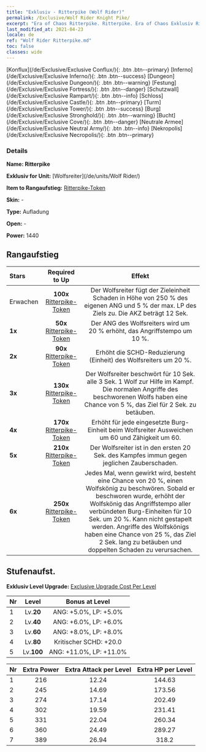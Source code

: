 ```yaml
---
title: "Exklusiv - Ritterpike (Wolf Rider)"
permalink: /Exclusive/Wolf Rider Knight Pike/
excerpt: "Era of Chaos Ritterpike. Ritterpike. Era of Chaos Exklusiv Ritterpike. Wolfsreiter Exklusiv."
last_modified_at: 2021-04-23
locale: de
ref: "Wolf Rider Ritterpike.md"
toc: false
classes: wide
---
```

 [Konflux](/de/Exclusive/Exclusive Conflux/){: .btn .btn--primary} [Inferno](/de/Exclusive/Exclusive Inferno/){: .btn .btn--success} [Dungeon](/de/Exclusive/Exclusive Dungeon/){: .btn .btn--warning} [Festung](/de/Exclusive/Exclusive Fortress/){: .btn .btn--danger} [Schutzwall](/de/Exclusive/Exclusive Rampart/){: .btn .btn--info} [Schloss](/de/Exclusive/Exclusive Castle/){: .btn .btn--primary} [Turm](/de/Exclusive/Exclusive Tower/){: .btn .btn--success} [Burg](/de/Exclusive/Exclusive Stronghold/){: .btn .btn--warning} [Bucht](/de/Exclusive/Exclusive Cove/){: .btn .btn--danger} [Neutrale Armee](/de/Exclusive/Exclusive Neutral Army/){: .btn .btn--info} [Nekropolis](/de/Exclusive/Exclusive Necropolis/){: .btn .btn--primary} 

### Details
 **Name: Ritterpike** 

 **Exklusiv for Unit:** [Wolfsreiter](/de/units/Wolf Rider/) 

 **Item to Rangaufstieg:** [Ritterpike-Token](/ItemsDE/con_916/)

 **Skin:** -

 **Type:** Aufladung

 **Open:** -

 **Power:** 1440

## Rangaufstieg

  |     Stars    |  Required to Up | Effekt |
  |:-------------|:---------------:|:---------------:|
  |  Erwachen  | **100x** [Ritterpike-Token](/ItemsDE/con_916/) | <Wolfsschlag> Der Wolfsreiter fügt der Zieleinheit Schaden in Höhe von 250 % des eigenen ANG und 5 % der max. LP des Ziels zu. Die AKZ beträgt 12 Sek. |
  | **1x** <i class="fas fa-star"/> | **50x** [Ritterpike-Token](/ItemsDE/con_916/) | Der ANG des Wolfsreiters wird um 20 % erhöht, das Angriffstempo um 10 %. |
  | **2x** <i class="fas fa-star"/> | **90x** [Ritterpike-Token](/ItemsDE/con_916/) | Erhöht die SCHD-Reduzierung (Einheit) des Wolfsreiters um 20 %. |
  | **3x** <i class="fas fa-star"/> | **130x** [Ritterpike-Token](/ItemsDE/con_916/) | <Wolfsbund> Der Wolfsreiter beschwört für 10 Sek. alle 3 Sek. 1 Wolf zur Hilfe im Kampf. Die normalen Angriffe des beschworenen Wolfs haben eine Chance von 5 %, das Ziel für 2 Sek. zu betäuben. |
  | **4x** <i class="fas fa-star"/> | **170x** [Ritterpike-Token](/ItemsDE/con_916/) | Erhöht für jede eingesetzte Burg-Einheit beim Wolfsreiter Ausweichen um 60 und Zähigkeit um 60. |
  | **5x** <i class="fas fa-star"/> | **210x** [Ritterpike-Token](/ItemsDE/con_916/) | Der Wolfsreiter ist in den ersten 20 Sek. des Kampfes immun gegen jeglichen Zauberschaden. |
  | **6x** <i class="fas fa-star"/> | **250x** [Ritterpike-Token](/ItemsDE/con_916/) | Jedes Mal, wenn <Wolfsbund> gewirkt wird, besteht eine Chance von 20 %, einen Wolfskönig zu beschwören. Sobald er beschworen wurde, erhöht der Wolfskönig das Angriffstempo aller verbündeten Burg-Einheiten für 10 Sek. um 20 %. Kann nicht gestapelt werden. Angriffe des Wolfskönigs haben eine Chance von 25 %, das Ziel 2 Sek. lang zu betäuben und doppelten Schaden zu verursachen. |


## Stufenaufst.
 **Exklusiv Level Upgrade:** [Exclusive Upgrade Cost Per Level](/Exclusive/ExclusiveUpgradeCostPerLevel/)

  |  Nr  |   Level  | Bonus at Level |
  |:-----|:--------:|:--------------:|
  | 1 | Lv.**20** | ANG: +5.0%, LP: +5.0% |
  | 2 | Lv.**40** | ANG: +6.0%, LP: +6.0% |
  | 3 | Lv.**60** | ANG: +8.0%, LP: +8.0% |
  | 4 | Lv.**80** | Kritischer SCHD: +20.0 |
  | 5 | Lv.**100** | ANG: +11.0%, LP: +11.0% |


  |  Nr  |  Extra Power | Extra Attack per Level | Extra HP per Level |
  |:-----|:--------:|:--------:|:--------:|
  | 1 | 216 | 12.24 | 144.63 |
  | 2 | 245 | 14.69 | 173.56 |
  | 3 | 274 | 17.14 | 202.49 |
  | 4 | 302 | 19.59 | 231.41 |
  | 5 | 331 | 22.04 | 260.34 |
  | 6 | 360 | 24.49 | 289.27 |
  | 7 | 389 | 26.94 | 318.2 |


